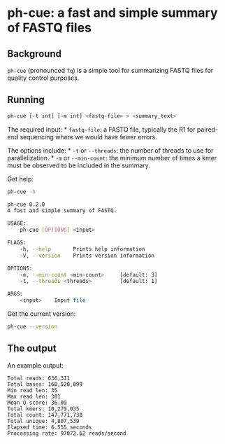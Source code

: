 # ph-cue: a fast and simple summary of FASTQ files

## Background

`ph-cue` (pronounced `fq`) is a simple tool for summarizing FASTQ files for quality control
purposes.

## Running

```bash
ph-cue [-t int] [-m int] <fastq-file> > <summary_text>
```

The required input:
    * `fastq-file`: a FASTQ file, typically the R1 for paired-end sequencing where we would have fewer errors.

The options include:
    * `-t` or `--threads`: the number of threads to use for parallelization.
    * `-m` or `--min-count`: the minimum number of times a kmer must be observed to be included in the summary.

Get help:

```bash
ph-cue -h

ph-cue 0.2.0
A fast and simple summary of FASTQ.

USAGE:
    ph-cue [OPTIONS] <input>

FLAGS:
    -h, --help       Prints help information
    -V, --version    Prints version information

OPTIONS:
    -m, --min-count <min-count>     [default: 3]
    -t, --threads <threads>         [default: 1]

ARGS:
    <input>    Input file
```

Get the current version:
```bash
ph-cue --version
```

## The output

An example output:

```
Total reads: 636,311
Total bases: 160,520,099
Min read len: 35
Max read len: 301
Mean Q score: 36.09
Total kmers: 10,279,035
Total count: 147,771,738
Total unique: 4,807,539
Elapsed time: 6.555 seconds
Processing rate: 97072.62 reads/second
```
